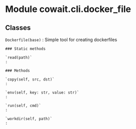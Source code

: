 Module cowait.cli.docker_file
=============================

Classes
-------

`Dockerfile(base)`
:   Simple tool for creating dockerfiles

    ### Static methods

    `read(path)`
    :

    ### Methods

    `copy(self, src, dst)`
    :

    `env(self, key: str, value: str)`
    :

    `run(self, cmd)`
    :

    `workdir(self, path)`
    :